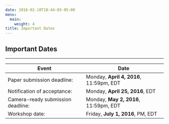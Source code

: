 ```yaml
---
date: 2016-02-10T18:44:03-05:00
menu:
  main:
    weight: 4
title: Important Dates
---
```


## Important Dates

-------

   Event | Date
  -------------  | -------------
   Paper submission deadline: |Monday, **April 4, 2016**, 11:59pm, EDT
   Notification of acceptance:|Monday, **April 25, 2016**, EDT
 Camera-ready submission deadline:|  Monday, **May 2, 2016**, 11:59pm, EDT
 Workshop date:| Friday, **July 1, 2016**, PM, EDT
